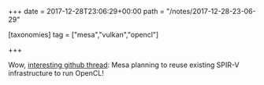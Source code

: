 +++
date = 2017-12-28T23:06:29+00:00
path = "/notes/2017-12-28-23-06-29"

[taxonomies]
tag = ["mesa","vulkan","opencl"]

+++

Wow, [interesting github thread](https://github.com/google/clspv/issues/63): Mesa planning to reuse existing SPIR-V infrastructure to run OpenCL!